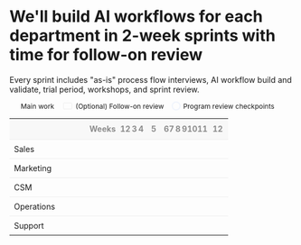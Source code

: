 # We'll build AI workflows for each department in 2-week sprints with time for follow-on review

Every sprint includes "as-is" process flow interviews, AI workflow build and validate, trial period, workshops, and sprint review.

<div style="font-size: 12px; margin: 8px 0 12px; display:flex; align-items:center; gap:16px; flex-wrap: wrap;">
  <span style="display:inline-flex; align-items:center; gap:6px;">
    <span style="width:14px; height:10px; display:inline-block; background: var(--horizon-accent); border-radius: 2px;"></span>
    <span>Main work</span>
  </span>
  <span style="display:inline-flex; align-items:center; gap:6px;">
    <span style="width:14px; height:10px; display:inline-block; background: rgba(var(--horizon-accent-rgb), 0.22); border: 1px solid rgba(0,0,0,0.06); border-radius: 2px;"></span>
    <span>(Optional) Follow-on review</span>
  </span>
  <span style="display:inline-flex; align-items:center; gap:6px;">
    <span style="width:12px; height:12px; display:inline-block; border:2px solid var(--horizon-accent); border-radius: 9999px; box-shadow: 0 0 0 2px rgba(37,99,235,0.06);"></span>
    <span>Program review checkpoints</span>
  </span>
</div>

<table class="timeline-week-highlight" style="width:100%; border-collapse: collapse; font-size: 14px; table-layout:fixed;">
  <colgroup>
    <col style="width:180px;">
    <col span="12" style="width:auto;">
  </colgroup>
  <thead>
    <tr style="color: rgb(140, 140, 140)">
      <th style="text-align:right; padding:6px 8px; border-bottom:1px solid #eee; background: rgba(0,0,0,0.02); width:180px;">Weeks</th>
      <th style="text-align:center; padding:6px 0; border-bottom:1px solid #eee; background: rgba(0,0,0,0.02);">1</th>
      <th style="text-align:center; padding:6px 0; border-bottom:1px solid #eee; background: rgba(0,0,0,0.02);">2</th>
      <th style="text-align:center; padding:6px 0; border-bottom:1px solid #eee; background: rgba(0,0,0,0.02);">3</th>
      <th style="text-align:center; padding:6px 0; border-bottom:1px solid #eee; background: rgba(0,0,0,0.02);">4</th>
      <th title="Program review" style="text-align:center; padding:6px 0; border-bottom:1px solid #eee; background: rgba(0,0,0,0.02);">
        <span style="display:inline-flex; align-items:center; justify-content:center; min-width:24px; height:24px; padding:0 6px; border:2px solid var(--horizon-accent); border-radius:9999px; font-weight:700; line-height:1;">5</span>
      </th>
      <th style="text-align:center; padding:6px 0; border-bottom:1px solid #eee; background: rgba(0,0,0,0.02);">6</th>
      <th style="text-align:center; padding:6px 0; border-bottom:1px solid #eee; background: rgba(0,0,0,0.02);">7</th>
      <th style="text-align:center; padding:6px 0; border-bottom:1px solid #eee; background: rgba(0,0,0,0.02);">8</th>
      <th style="text-align:center; padding:6px 0; border-bottom:1px solid #eee; background: rgba(0,0,0,0.02);">9</th>
      <th style="text-align:center; padding:6px 0; border-bottom:1px solid #eee; background: rgba(0,0,0,0.02);">10</th>
      <th style="text-align:center; padding:6px 0; border-bottom:1px solid #eee; background: rgba(0,0,0,0.02);">11</th>
      <th title="Program review" style="text-align:center; padding:6px 0; border-bottom:1px solid #eee; background: rgba(0,0,0,0.02);">
        <span style="display:inline-flex; align-items:center; justify-content:center; min-width:24px; height:24px; padding:0 6px; border:2px solid var(--horizon-accent); border-radius:9999px; font-weight:700; line-height:1;">12</span>
      </th>
    </tr>
  </thead>
  <tbody>
    <tr>
      <td style="border-top:1px solid #eee; padding:8px; text-align:left; white-space:nowrap;">Sales</td>
      <td colspan="2" style="border-top:1px solid #eee; background: var(--horizon-accent);"></td>
      <td colspan="1" style="border-top:1px solid #eee; background: rgba(var(--horizon-accent-rgb), 0.22);"></td>
      <td colspan="9" style="border-top:1px solid #eee;"></td>
    </tr>
    <tr>
      <td style="border-top:1px solid #eee; padding:8px; text-align:left; white-space:nowrap;">Marketing</td>
      <td colspan="2" style="border-top:1px solid #eee;"></td>
      <td colspan="2" style="border-top:1px solid #eee; background: var(--horizon-accent);"></td>
      <td colspan="1" style="border-top:1px solid #eee; background: rgba(var(--horizon-accent-rgb), 0.22);"></td>
      <td colspan="7" style="border-top:1px solid #eee;"></td>
    </tr>
    <tr>
      <td style="border-top:1px solid #eee; padding:8px; text-align:left; white-space:nowrap;">CSM</td>
      <td colspan="5" style="border-top:1px solid #eee;"></td>
      <td colspan="2" style="border-top:1px solid #eee; background: var(--horizon-accent);"></td>
      <td colspan="1" style="border-top:1px solid #eee; background: rgba(var(--horizon-accent-rgb), 0.22);"></td>
      <td colspan="4" style="border-top:1px solid #eee;"></td>
    </tr>
    <tr>
      <td style="border-top:1px solid #eee; padding:8px; text-align:left; white-space:nowrap;">Operations</td>
      <td colspan="7" style="border-top:1px solid #eee;"></td>
      <td colspan="2" style="border-top:1px solid #eee; background: var(--horizon-accent);"></td>
      <td colspan="1" style="border-top:1px solid #eee; background: rgba(var(--horizon-accent-rgb), 0.22);"></td>
      <td colspan="2" style="border-top:1px solid #eee;"></td>
    </tr>
    <tr>
      <td style="border-top:1px solid #eee; padding:8px; text-align:left; white-space:nowrap;">Support</td>
      <td colspan="8" style="border-top:1px solid #eee;"></td>
      <td colspan="2" style="border-top:1px solid #eee; background: var(--horizon-accent);"></td>
      <td colspan="1" style="border-top:1px solid #eee; background: rgba(var(--horizon-accent-rgb), 0.22);"></td>
      <td colspan="1" style="border-top:1px solid #eee;"></td>
    </tr>
  </tbody>
</table>

